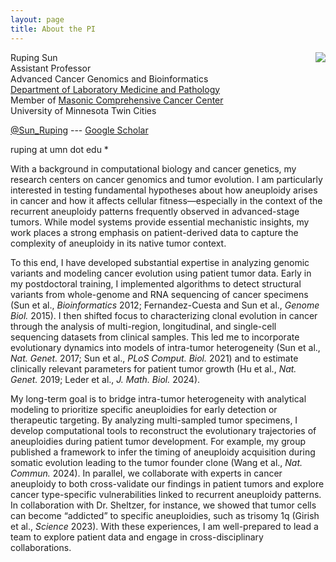```yaml
---
layout: page
title: About the PI
---
```



<img style="float: right;" src="../public/rupingsun.jpg">

Ruping Sun <br>
Assistant Professor <br>
Advanced Cancer Genomics and Bioinformatics <br>
[Department of Laboratory Medicine and Pathology](https://med.umn.edu/bio/lab-med-and-pathology-faculty/ruping-sun) <br>
Member of [Masonic Comprehensive Cancer Center](https://www.cancer.umn.edu/) <br>
University of Minnesota Twin Cities

[@Sun_Ruping](http://twitter.com/Sun_Ruping) ---
[Google Scholar](https://scholar.google.de/citations?user=bRpxn-oAAAAJ&hl=en) 

ruping at umn dot edu *

With a background in computational biology and cancer genetics, my research centers on cancer genomics and tumor evolution. I am particularly interested in testing fundamental hypotheses about how aneuploidy arises in cancer and how it affects cellular fitness—especially in the context of the recurrent aneuploidy patterns frequently observed in advanced-stage tumors. While model systems provide essential mechanistic insights, my work places a strong emphasis on patient-derived data to capture the complexity of aneuploidy in its native tumor context.

To this end, I have developed substantial expertise in analyzing genomic variants and modeling cancer evolution using patient tumor data. Early in my postdoctoral training, I implemented algorithms to detect structural variants from whole-genome and RNA sequencing of cancer specimens (Sun et al., *Bioinformatics* 2012; Fernandez-Cuesta and Sun et al., *Genome Biol.* 2015). I then shifted focus to characterizing clonal evolution in cancer through the analysis of multi-region, longitudinal, and single-cell sequencing datasets from clinical samples. This led me to incorporate evolutionary dynamics into models of intra-tumor heterogeneity (Sun et al., *Nat. Genet.* 2017; Sun et al., *PLoS Comput. Biol.* 2021) and to estimate clinically relevant parameters for patient tumor growth (Hu et al., *Nat. Genet.* 2019; Leder et al., *J. Math. Biol.* 2024).

My long-term goal is to bridge intra-tumor heterogeneity with analytical modeling to prioritize specific aneuploidies for early detection or therapeutic targeting. By analyzing multi-sampled tumor specimens, I develop computational tools to reconstruct the evolutionary trajectories of aneuploidies during patient tumor development. For example, my group published a framework to infer the timing of aneuploidy acquisition during somatic evolution leading to the tumor founder clone (Wang et al., *Nat. Commun.* 2024). In parallel, we collaborate with experts in cancer aneuploidy to both cross-validate our findings in patient tumors and explore cancer type-specific vulnerabilities linked to recurrent aneuploidy patterns. In collaboration with Dr. Sheltzer, for instance, we showed that tumor cells can become “addicted” to specific aneuploidies, such as trisomy 1q (Girish et al., *Science* 2023). With these experiences, I am well-prepared to lead a team to explore patient data and engage in cross-disciplinary collaborations.

<!--
As a computational cancer biologist, my research focuses on computational innovations to detect somatic genomic variants from massive parallel sequencing data, and mathematical approaches to identify oncogenic events by leveraging the evolutionary dynamics of cancer. My rationale is that one can quantify intra tumor heterogeneity (ITH) from patient tumor sequencing data (such as multi-region, longitudinal and single-cell sampling data) and in turn leverage the patterns of ITH to infer the mode (or the way) of clonal evolution in vivo. This approach will delineate the roles of the genomic aberrations on the development of individual patient tumors. Leading a research group at the University of Minnesota, I am driven to bridge ITH with mathematical modeling and interpretability. We prototyped a framework to infer the timing of SCNAs during the somatic evolution toward the founder of clinical samples (Wang et al., bioRxiv, 2022). In addition, we obtained results expressing the genomic divergence between metastatic and primary tumors in terms of the time and mode of metastatic seeding (Sun and Nikolakopoulos, PLoS Comput Biol 2021). My long term goal is to create broadly applicable computational methods that advance a mechanistic understanding of patient tumor evolution and identify cancer genes for early detection or as drug targets.
-->